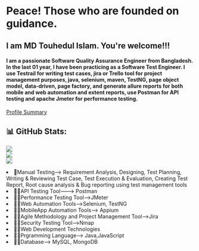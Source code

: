 # Peace! Those who are founded on guidance. 
<h2 >I am MD Touhedul Islam. You're welcome!!!</h2>

<h4>I am a passionate Software Quality Assurance Engineer from Bangladesh. In the last 01 year, I have been practicing as a Software Test Engineer. I use Testrail for writing test cases, jira or Trello tool for project management purposes, java, selenium, maven, TestNG, page object model, data-driven, page factory, and generate allure reports for both mobile and web automation and extent reports, use Postman for API testing and apache Jmeter for performance testing. 

</h4>

[Profile Summary](https://profile-summary-for-github.com/user/touhid1)

## 📊 GitHub Stats:
![](https://github-readme-stats.vercel.app/api?username=touhid1&theme=dark&hide_border=true&include_all_commits=true&count_private=true)<br/>
![](https://github-readme-streak-stats.herokuapp.com/?user=touhid1&theme=dark&hide_border=true)<br/>
![](https://github-readme-stats.vercel.app/api/top-langs/?username=touhid1&theme=dark&hide_border=true&include_all_commits=true&count_private=true&layout=compact)




<li>
📝Manual Testing--> Requirement Analysis, Designing, Test Planning, Writing & Reviewing Test Case, Test Execution & Evaluation, Creating Test Report, Root cause analysis & Bug reporting using test management tools</li>
<li>👩‍💻API Testing Tool---> Postman</li>
<li>👩‍💻Performance Testing Tool-->JMeter</li>
<li>👩‍💻Web Automation Tools-->Selenium, TestNG</li>
<li>👩‍💻MobileApp Automation Tools--> Appium</li>
<li>👩‍💻Agile Methodology and Project Management Tool-->Jira</li>
<li>👩‍💻Security Testing Tool-->Nmap</li>
<li>👩‍💻Web Development Technologies</li>
<li>👩‍💻Prgramming Language--> Java,JavaScript</li>
<li>👩‍💻Database--> MySQL, MongoDB
</li>


